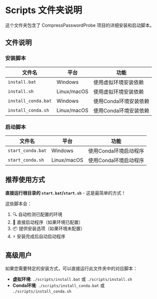 # Scripts 文件夹说明

这个文件夹包含了 CompressPasswordProbe 项目的详细安装和启动脚本。

## 文件说明

### 安装脚本

| 文件名 | 平台 | 功能 |
|--------|------|------|
| `install.bat` | Windows | 使用虚拟环境安装依赖 |
| `install.sh` | Linux/macOS | 使用虚拟环境安装依赖 |
| `install_conda.bat` | Windows | 使用Conda环境安装依赖 |
| `install_conda.sh` | Linux/macOS | 使用Conda环境安装依赖 |

### 启动脚本

| 文件名 | 平台 | 功能 |
|--------|------|------|
| `start_conda.bat` | Windows | 使用Conda环境启动程序 |
| `start_conda.sh` | Linux/macOS | 使用Conda环境启动程序 |

## 推荐使用方式

**直接运行根目录的 `start.bat`/`start.sh`** - 这是最简单的方式！

这些脚本会：


1. 🔍 自动检测已配置的环境
2. 🚀 直接启动程序（如果环境已配置）
3. 📦 提供安装选项（如果环境未配置）
4. ⚡ 安装完成后自动启动程序

## 高级用户

如果您需要特定的安装方式，可以直接运行此文件夹中的对应脚本：

- **虚拟环境**: `./scripts/install.bat` 或 `./scripts/install.sh`
- **Conda环境**: `./scripts/install_conda.bat` 或 `./scripts/install_conda.sh`
